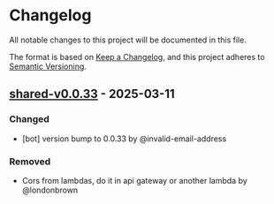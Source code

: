 # Changelog

All notable changes to this project will be documented in this file.

The format is based on [Keep a Changelog](https://keepachangelog.com/en/1.0.0/),
and this project adheres to [Semantic Versioning](https://semver.org/spec/v2.0.0.html).

## [shared-v0.0.33] - 2025-03-11

### Changed
- [bot] version bump to 0.0.33 by @invalid-email-address

### Removed
- Cors from lambdas, do it in api gateway or another lambda by @londonbrown

[shared-v0.0.33]: https://github.com/londonbrown/blog-lambdas/compare/v0.0.32..shared-v0.0.33

<!-- generated by git-cliff -->
